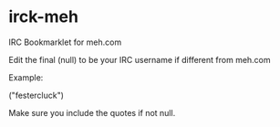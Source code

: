 # irck-meh
IRC Bookmarklet for meh.com

Edit the final (null) to be your IRC username if different from meh.com

Example:

("festercluck")


Make sure you include the quotes if not null.
